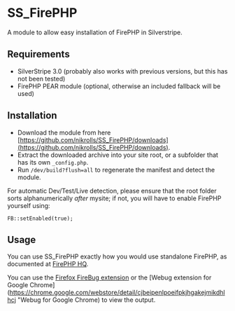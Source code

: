 SS_FirePHP
==========

A module to allow easy installation of FirePHP in Silverstripe.

## Requirements
* SilverStripe 3.0 (probably also works with previous versions, but this has not been tested)
* FirePHP PEAR module (optional, otherwise an included fallback will be used)

## Installation
* Download the module from here [https://github.com/nikrolls/SS_FirePHP/downloads](https://github.com/nikrolls/SS_FirePHP/downloads).
* Extract the downloaded archive into your site root, or a subfolder that has its own `_config.php`.
* Run `/dev/build?flush=all` to regenerate the manifest and detect the module.

For automatic Dev/Test/Live detection, please ensure that the root folder sorts alphanumerically *after* mysite; if not, you will have to enable FirePHP yourself using:

	FB::setEnabled(true);

## Usage
You can use SS_FirePHP exactly how you would use standalone FirePHP, as documented at [FirePHP HQ](http://www.firephp.org/HQ/Use.htm).

You can use the [Firefox FireBug extension](https://addons.mozilla.org/en-US/firefox/addon/firephp/ "FirePHP for Firebug and Firefox") or the [Webug extension for Google Chrome](https://chrome.google.com/webstore/detail/cjbeipenlpoeifpkjhgakejmikdhlhcj "Webug for Google Chrome) to view the output.
